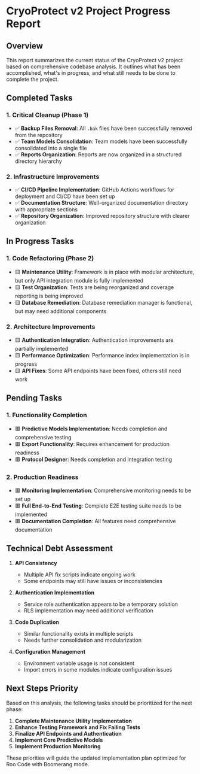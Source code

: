 # CryoProtect v2 Project Progress Report

## Overview

This report summarizes the current status of the CryoProtect v2 project based on comprehensive codebase analysis. It outlines what has been accomplished, what's in progress, and what still needs to be done to complete the project.

## Completed Tasks

### 1. Critical Cleanup (Phase 1)
- ✅ **Backup Files Removal**: All `.bak` files have been successfully removed from the repository
- ✅ **Team Models Consolidation**: Team models have been successfully consolidated into a single file
- ✅ **Reports Organization**: Reports are now organized in a structured directory hierarchy

### 2. Infrastructure Improvements
- ✅ **CI/CD Pipeline Implementation**: GitHub Actions workflows for deployment and CI/CD have been set up
- ✅ **Documentation Structure**: Well-organized documentation directory with appropriate sections
- ✅ **Repository Organization**: Improved repository structure with clearer organization

## In Progress Tasks

### 1. Code Refactoring (Phase 2)
- 🟨 **Maintenance Utility**: Framework is in place with modular architecture, but only API integration module is fully implemented
- 🟨 **Test Organization**: Tests are being reorganized and coverage reporting is being improved
- 🟨 **Database Remediation**: Database remediation manager is functional, but may need additional components

### 2. Architecture Improvements
- 🟨 **Authentication Integration**: Authentication improvements are partially implemented
- 🟨 **Performance Optimization**: Performance index implementation is in progress
- 🟨 **API Fixes**: Some API endpoints have been fixed, others still need work

## Pending Tasks

### 1. Functionality Completion
- 🟥 **Predictive Models Implementation**: Needs completion and comprehensive testing
- 🟥 **Export Functionality**: Requires enhancement for production readiness
- 🟥 **Protocol Designer**: Needs completion and integration testing

### 2. Production Readiness
- 🟥 **Monitoring Implementation**: Comprehensive monitoring needs to be set up
- 🟥 **Full End-to-End Testing**: Complete E2E testing suite needs to be implemented
- 🟥 **Documentation Completion**: All features need comprehensive documentation

## Technical Debt Assessment

1. **API Consistency**
   - Multiple API fix scripts indicate ongoing work
   - Some endpoints may still have issues or inconsistencies

2. **Authentication Implementation**
   - Service role authentication appears to be a temporary solution
   - RLS implementation may need additional verification

3. **Code Duplication**
   - Similar functionality exists in multiple scripts
   - Needs further consolidation and modularization

4. **Configuration Management**
   - Environment variable usage is not consistent
   - Import errors in some modules indicate configuration issues

## Next Steps Priority

Based on this analysis, the following tasks should be prioritized for the next phase:

1. **Complete Maintenance Utility Implementation**
2. **Enhance Testing Framework and Fix Failing Tests**
3. **Finalize API Endpoints and Authentication**
4. **Implement Core Predictive Models**
5. **Implement Production Monitoring**

These priorities will guide the updated implementation plan optimized for Roo Code with Boomerang mode.